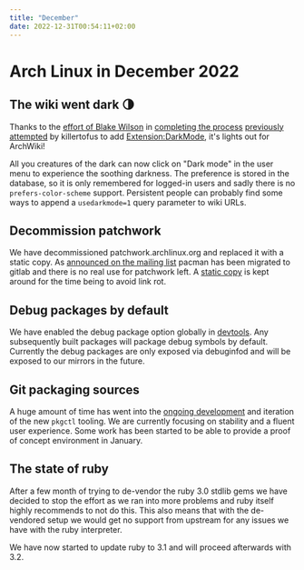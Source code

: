 ```yaml
---
title: "December"
date: 2022-12-31T00:54:11+02:00
---
```


# Arch Linux in December 2022

## The wiki went dark 🌗

Thanks to the [effort of Blake Wilson][0] in [completing the process][1]
[previously attempted][2] by killertofus to add [Extension:DarkMode][3], it's
lights out for ArchWiki!

All you creatures of the dark can now click on "Dark mode" in the user menu to
experience the soothing darkness. The preference is stored in the database, so
it is only remembered for logged-in users and sadly there is no
`prefers-color-scheme` support. Persistent people can probably find some ways
to append a `usedarkmode=1` query parameter to wiki URLs.

## Decommission patchwork

We have decommissioned patchwork.archlinux.org and replaced it with a static
copy. As [announced on the mailing list][4] pacman has been migrated to gitlab
and there is no real use for patchwork left. A [static copy][5] is kept around for
the time being to avoid link rot.

## Debug packages by default

We have enabled the debug package option globally in [devtools][6]. Any
subsequently built packages will package debug symbols by default. Currently
the debug packages are only exposed via debuginfod and will be exposed to our
mirrors in the future.

## Git packaging sources

A huge amount of time has went into the [ongoing development][7] and iteration
of the new `pkgctl` tooling. We are currently focusing on stability and a
fluent user experience. Some work has been started to be able to provide a
proof of concept environment in January.

## The state of ruby

After a few month of trying to de-vendor the ruby 3.0 stdlib gems we have
decided to stop the effort as we ran into more problems and ruby itself highly
recommends to not do this. This also means that with the de-vendored setup we
would get no support from upstream for any issues we have with the ruby
interpreter.

We have now started to update ruby to 3.1 and will proceed afterwards with 3.2.

[0]: https://github.com/archlinux/archwiki/pull/63
[1]: https://gitlab.archlinux.org/archlinux/infrastructure/-/merge_requests/664
[2]: https://github.com/archlinux/archwiki/pull/59
[3]: https://www.mediawiki.org/wiki/Extension:DarkMode
[4]: https://lists.archlinux.org/archives/list/arch-dev-public@lists.archlinux.org/message/7B6R5HVEC67U7B2VQ3SKUVXU4RDCRRMM/
[5]: https://gitlab.archlinux.org/archlinux/patchwork-archive
[6]: https://gitlab.archlinux.org/archlinux/devtools/-/merge_requests/123
[7]: https://gitlab.archlinux.org/archlinux/devtools/-/merge_requests/126
